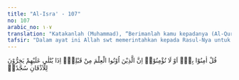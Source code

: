 ```yaml
---
title: "Al-Isra' - 107"
no: 107
arabic_no: ١٠٧
translation: "Katakanlah (Muhammad), “Berimanlah kamu kepadanya (Al-Qur'an) atau tidak usah beriman (sama saja bagi Allah). Sesungguhnya orang yang telah diberi pengetahuan sebelumnya, apabila (Al-Qur'an) dibacakan kepada mereka, mereka menyungkurkan wajah, bersujud,”"
tafsir: "Dalam ayat ini Allah swt memerintahkan kepada Rasul-Nya untuk menyatakan dengan tegas kepada kaum musyrikin yang ingkar kepada kebenaran Al-Qur'an itu, bahwa sekiranya mereka beriman maka keimanan mereka itu tidaklah memperkaya perbendaharaan rahmat-Nya. Demikian pula sebaliknya, sekiranya mereka tetap ingkar, tidak mau beriman kepada Al-Qur'an, keingkaran dan penolakan mereka itu tidaklah mengurangi keagungan Allah swt. Firman Allah:\n\nDan mereka berkata, \"Kami tidak akan percaya kepadamu (Muhammad) sebelum engkau memancarkan mata air dari bumi untuk kami. (al-Isra'/17: 90)\n\nPernyataan Rasul saw ini merupakan celaan dan kecaman kepada kaum musyrikin, serta mengandung penghinaan kepada mereka. Bagaimanapun sikap mereka terhadap Al-Qur'an, tidak patut dipedulikan. Kebenaran Al-Qur'an tidak tergantung kepada sikap orang-orang yang ingkar itu. Tidak mengherankan kalau mereka menolak kebenaran Al-Qur'an, karena mereka memang orang Jahiliah. Tetapi orang-orang baik dan terpelajar di antara mereka tentu beriman dan tunduk sepenuhnya bila mendengar ayat-ayat Al-Qur'an dibacakan. Seperti Zaid bin Amru bin Nufail dan Waraqah bin Naufal yang telah membacakan kitab-kitab suci yang terdahulu sebelum Al-Qur'an diturunkan, dan mereka mengetahui kelak pada waktunya akan lahir seorang rasul akhir zaman. Mereka sujud dan bersyukur kepada Allah swt yang telah memenuhi janji-Nya, yaitu mengutus Muhammad saw sebagai rasul terakhir. Dengan turunnya ayat ini, Nabi Muhammad saw merasa terhibur hatinya, karena keimanan orang-orang yang terpelajar lebih berarti dari keimanan orang-orang jahil, meskipun keimanan orang-orang jahil itu tetap diharapkan."
---
```


قُلْ اٰمِنُوْا بِهٖٓ اَوْ لَا تُؤْمِنُوْاۗ اِنَّ الَّذِيْنَ اُوْتُوا الْعِلْمَ مِنْ قَبْلِهٖٓ اِذَا يُتْلٰى عَلَيْهِمْ يَخِرُّوْنَ لِلْاَذْقَانِ سُجَّدًاۙ
